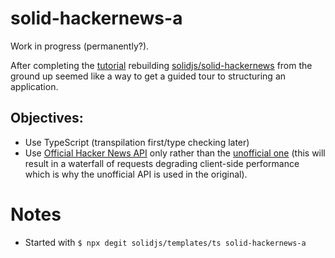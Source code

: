 # solid-hackernews-a
Work in progress (permanently?). 

After completing the [tutorial](https://www.solidjs.com/tutorial) rebuilding [solidjs/solid-hackernews](https://github.com/solidjs/solid-hackernews) from the ground up seemed like a way to get a guided tour to structuring an application.

## Objectives:

* Use TypeScript (transpilation first/type checking later)
* Use [Official Hacker News API](https://github.com/HackerNews/API) only rather than the [unofficial one](https://github.com/cheeaun/node-hnapi) (this will result in a waterfall of requests degrading client-side performance which is why the unofficial API is used in the original).

# Notes
* Started with `$ npx degit solidjs/templates/ts solid-hackernews-a`
